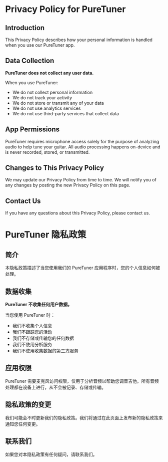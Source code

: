 # Privacy Policy for PureTuner

## Introduction
This Privacy Policy describes how your personal information is handled when you use our PureTuner app.

## Data Collection
**PureTuner does not collect any user data.**

When you use PureTuner:
- We do not collect personal information
- We do not track your activity
- We do not store or transmit any of your data
- We do not use analytics services
- We do not use third-party services that collect data

## App Permissions
PureTuner requires microphone access solely for the purpose of analyzing audio to help tune your guitar. All audio processing happens on-device and is never recorded, stored, or transmitted.

## Changes to This Privacy Policy
We may update our Privacy Policy from time to time. We will notify you of any changes by posting the new Privacy Policy on this page.

## Contact Us
If you have any questions about this Privacy Policy, please contact us.

# PureTuner 隐私政策

## 简介
本隐私政策描述了当您使用我们的 PureTuner 应用程序时，您的个人信息如何被处理。

## 数据收集
**PureTuner 不收集任何用户数据。**

当您使用 PureTuner 时：
- 我们不收集个人信息
- 我们不跟踪您的活动
- 我们不存储或传输您的任何数据
- 我们不使用分析服务
- 我们不使用收集数据的第三方服务

## 应用权限
PureTuner 需要麦克风访问权限，仅用于分析音频以帮助您调音吉他。所有音频处理都在设备上进行，从不会被记录、存储或传输。

## 隐私政策的变更
我们可能会不时更新我们的隐私政策。我们将通过在此页面上发布新的隐私政策来通知您任何变更。

## 联系我们
如果您对本隐私政策有任何疑问，请联系我们。
